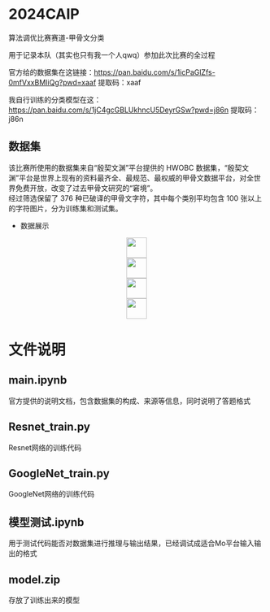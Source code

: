 # 2024CAIP
算法调优比赛赛道-甲骨文分类

用于记录本队（其实也只有我一个人qwq）参加此次比赛的全过程

官方给的数据集在这链接：https://pan.baidu.com/s/1icPaGlZfs-0mfVxxBMIiQg?pwd=xaaf 
提取码：xaaf 

我自行训练的分类模型在这：https://pan.baidu.com/s/1jC4gcGBLUkhncU5DeyrGSw?pwd=j86n 
提取码：j86n 


## 数据集
该比赛所使用的数据集来自“殷契文渊”平台提供的 HWOBC 数据集，“殷契文渊”平台是世界上现有的资料最齐全、最规范、最权威的甲骨文数据平台，对全世界免费开放，改变了过去甲骨文研究的“窘境”。  
经过筛选保留了 376 种已破译的甲骨文字符，其中每个类别平均包含 100 张以上的字符图片，分为训练集和测试集。

- 数据展示


 
<div class='insertContainerBox row'>
<div class='insertItem' align=center><img src="https://imgbed.momodel.cn/20231202093532.png" width="40px"/></div>
   <div class='insertItem' align=center><img src="https://imgbed.momodel.cn/20231202093548.png" width="40px"/></div> 
       <div class='insertItem' align=center><img src="https://imgbed.momodel.cn/20231202093607.png" width="40px"/></div> 
    <div class='insertItem' align=center><img src="https://imgbed.momodel.cn/20231202093630.png" width="40px"/></div> 
</div>

# 文件说明
## main.ipynb
官方提供的说明文档，包含数据集的构成、来源等信息，同时说明了答题格式

## Resnet_train.py
Resnet网络的训练代码

## GoogleNet_train.py
GoogleNet网络的训练代码

## 模型测试.ipynb
用于测试代码能否对数据集进行推理与输出结果，已经调试成适合Mo平台输入输出的格式

## model.zip
存放了训练出来的模型



